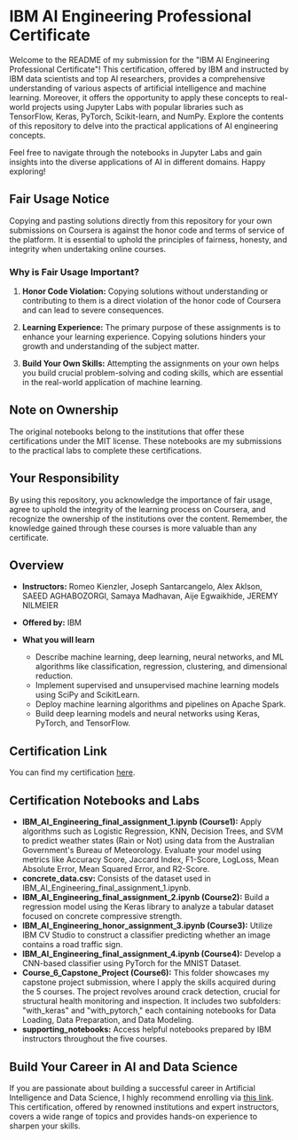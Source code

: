 # IBM AI Engineering Professional Certificate

Welcome to the README of my submission for the "IBM AI Engineering Professional Certificate"! This certification, offered by IBM and instructed by IBM data scientists and top AI researchers, provides a comprehensive understanding of various aspects of artificial intelligence and machine learning. Moreover, it offers the opportunity to apply these concepts to real-world projects using Jupyter Labs with popular libraries such as TensorFlow, Keras, PyTorch, Scikit-learn, and NumPy. Explore the contents of this repository to delve into the practical applications of AI engineering concepts.

Feel free to navigate through the notebooks in Jupyter Labs and gain insights into the diverse applications of AI in different domains. Happy exploring!

## Fair Usage Notice

Copying and pasting solutions directly from this repository for your own submissions on Coursera is against the honor code and terms of service of the platform. It is essential to uphold the principles of fairness, honesty, and integrity when undertaking online courses.

### Why is Fair Usage Important?

1. **Honor Code Violation:** Copying solutions without understanding or contributing to them is a direct violation of the honor code of Coursera and can lead to severe consequences.

2. **Learning Experience:** The primary purpose of these assignments is to enhance your learning experience. Copying solutions hinders your growth and understanding of the subject matter.

3. **Build Your Own Skills:** Attempting the assignments on your own helps you build crucial problem-solving and coding skills, which are essential in the real-world application of machine learning.

## Note on Ownership

The original notebooks belong to the institutions that offer these certifications under the MIT license. These notebooks are my submissions to the practical labs to complete these certifications.

## Your Responsibility

By using this repository, you acknowledge the importance of fair usage, agree to uphold the integrity of the learning process on Coursera, and recognize the ownership of the institutions over the content. Remember, the knowledge gained through these courses is more valuable than any certificate.

## Overview

- **Instructors:** Romeo Kienzler, Joseph Santarcangelo, Alex Aklson, SAEED AGHABOZORGI, Samaya Madhavan, Aije Egwaikhide, JEREMY NILMEIER
  
- **Offered by:** IBM
  
- **What you will learn**
  - Describe machine learning, deep learning, neural networks, and ML algorithms like classification, regression, clustering, and dimensional reduction.
  - Implement supervised and unsupervised machine learning models using SciPy and ScikitLearn.
  - Deploy machine learning algorithms and pipelines on Apache Spark.
  - Build deep learning models and neural networks using Keras, PyTorch, and TensorFlow.

## Certification Link

You can find my certification [here](https://coursera.org/share/b78ff9b825c5c23d48152369418eff2b).

## Certification Notebooks and Labs
  - **IBM_AI_Engineering_final_assignment_1.ipynb (Course1):** Apply algorithms such as Logistic Regression, KNN, Decision Trees, and SVM to predict weather states (Rain or Not) using data from the Australian Government's Bureau of Meteorology. Evaluate your model using metrics like Accuracy Score, Jaccard Index, F1-Score, LogLoss, Mean Absolute Error, Mean Squared Error, and R2-Score.
  - **concrete_data.csv:** Consists of the dataset used in IBM_AI_Engineering_final_assignment_1.ipynb.
  - **IBM_AI_Engineering_final_assignment_2.ipynb (Course2):**  Build a regression model using the Keras library to analyze a tabular dataset focused on concrete compressive strength.
  - **IBM_AI_Engineering_honor_assignment_3.ipynb (Course3):** Utilize IBM CV Studio to construct a classifier predicting whether an image contains a road traffic sign.
  - **IBM_AI_Engineering_final_assignment_4.ipynb (Course4):** Develop a CNN-based classifier using PyTorch for the MNIST Dataset.
  - **Course_6_Capstone_Project (Course6):** This folder showcases my capstone project submission, where I apply the skills acquired during the 5 courses. The project revolves around crack detection, crucial for structural health monitoring and inspection. It includes two subfolders: "with_keras" and "with_pytorch," each containing notebooks for Data Loading, Data Preparation, and Data Modeling.
  - **supporting_notebooks:** Access helpful notebooks prepared by IBM instructors throughout the five courses.

## Build Your Career in AI and Data Science

If you are passionate about building a successful career in Artificial Intelligence and Data Science, I highly recommend enrolling via [this link](https://www.coursera.org/professional-certificates/ai-engineer). This certification, offered by renowned institutions and expert instructors, covers a wide range of topics and provides hands-on experience to sharpen your skills.

